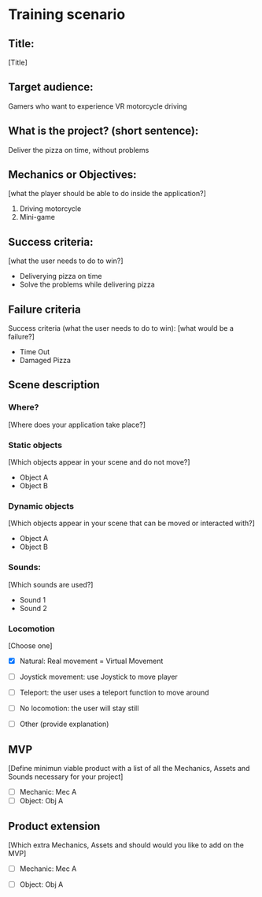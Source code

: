 # Training scenario

## Title: 
[Title]

## Target audience: 
Gamers who want to experience VR motorcycle driving

## What is the project? (short sentence):
Deliver the pizza on time, without problems

## Mechanics or Objectives: 
[what the player should be able to do inside the application?]
1. Driving motorcycle
2. Mini-game

## Success criteria:
[what the user needs to do to win?]
- Deliverying pizza on time
- Solve the problems while delivering pizza

## Failure criteria
Success criteria (what the user needs to do to win):
[what would be a failure?]
- Time Out
- Damaged Pizza

## Scene description
### Where?
[Where does your application take place?]

### Static objects
[Which objects appear in your scene and do not move?]
- Object A
- Object B

### Dynamic objects
[Which objects appear in your scene that can be moved or interacted with?]
- Object A
- Object B

### Sounds:
[Which sounds are used?]
- Sound 1
- Sound 2

### Locomotion
[Choose one]
- [X] Natural: Real movement = Virtual Movement
- [ ] Joystick movement: use Joystick to move player
- [ ] Teleport: the user uses a teleport function to move around
- [ ] No locomotion: the user will stay still
- [ ] Other (provide explanation)


## MVP
[Define minimun viable product with a list of all the Mechanics, Assets and Sounds necessary for your project]
- [ ] Mechanic: Mec A
- [ ] Object: Obj A

## Product extension
[Which extra Mechanics, Assets and should would you like to add on the MVP]
- [ ] Mechanic: Mec A
- [ ] Object: Obj A

